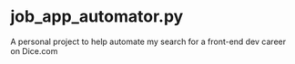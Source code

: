 # job_app_automator.py
A personal project to help automate my search for a front-end dev career on Dice.com
